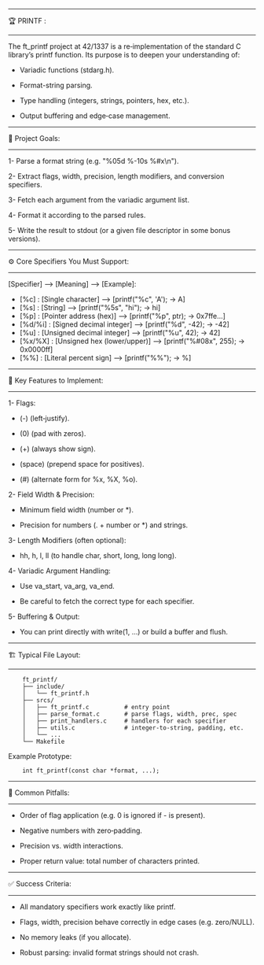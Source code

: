 ___________________________________________________________________________
🏆 PRINTF :
___________________________________________________________________________

The ft_printf project at 42/1337 is a re‑implementation of the standard C library’s printf function. Its purpose is to deepen your understanding of:

  * Variadic functions (stdarg.h).

  * Format-string parsing.

  * Type handling (integers, strings, pointers, hex, etc.).

  * Output buffering and edge‐case management.

__________________________________________________________________________
🎯 Project Goals:
__________________________________________________________________________

  1- Parse a format string (e.g. "%05d %-10s %#x\n").

  2- Extract flags, width, precision, length modifiers, and conversion specifiers.

  3- Fetch each argument from the variadic argument list.

  4- Format it according to the parsed rules.

  5- Write the result to stdout (or a given file descriptor in some bonus versions).

________________________________________________________________________
⚙️ Core Specifiers You Must Support:
________________________________________________________________________

[Specifier] --> [Meaning] --> [Example]:
  * [%c] :      [Single character] -->	[printf("%c", 'A'); → A]
  * [%s] :      [String] --> [printf("%5s", "hi"); → hi]
  * [%p] :      [Pointer address (hex)]	--> [printf("%p", ptr); → 0x7ffe...]
  * [%d/%i] :   [Signed decimal integer]	--> [printf("%d", -42); → -42]
  * [%u] :      [Unsigned decimal integer] --> [printf("%u", 42); → 42]
  * [%x/%X] :   [Unsigned hex (lower/upper)]	--> [printf("%#08x", 255); → 0x0000ff]
  * [%%]  :     [Literal percent sign]	--> [printf("%%"); → %]

_________________________________________________________________________
🔧 Key Features to Implement:
_________________________________________________________________________

1- Flags:

 * (-) (left‑justify).

 * (0) (pad with zeros).

 * (+) (always show sign).

 * (space) (prepend space for positives).

 * (#) (alternate form for %x, %X, %o).

2- Field Width & Precision:

 * Minimum field width (number or *).

 * Precision for numbers (. + number or *) and strings.

3- Length Modifiers (often optional):

 * hh, h, l, ll (to handle char, short, long, long long).

4- Variadic Argument Handling:

 * Use va_start, va_arg, va_end.

 * Be careful to fetch the correct type for each specifier.

5- Buffering & Output:

 * You can print directly with write(1, …) or build a buffer and flush.

________________________________________________________________________
🏗️ Typical File Layout:
________________________________________________________________________

        ft_printf/
        ├── include/
        │   └── ft_printf.h
        ├── srcs/
        │   ├── ft_printf.c          # entry point
        │   ├── parse_format.c       # parse flags, width, prec, spec
        │   ├── print_handlers.c     # handlers for each specifier
        │   ├── utils.c              # integer-to-string, padding, etc.
        │   └── ...
        └── Makefile

Example Prototype:

        int ft_printf(const char *format, ...);

_________________________________________________________________________
🚩 Common Pitfalls:
_________________________________________________________________________

  * Order of flag application (e.g. 0 is ignored if - is present).

  * Negative numbers with zero‑padding.

  * Precision vs. width interactions.

  * Proper return value: total number of characters printed.

________________________________________________________________________
✅ Success Criteria:
________________________________________________________________________

  * All mandatory specifiers work exactly like printf.

  * Flags, width, precision behave correctly in edge cases (e.g. zero/NULL).

  * No memory leaks (if you allocate).

  * Robust parsing: invalid format strings should not crash.
